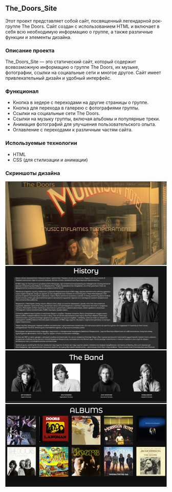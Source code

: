 ## The_Doors_Site

Этот проект представляет собой сайт, посвященный легендарной рок-группе The Doors. Сайт создан с использованием HTML и включает в себя всю необходимую информацию о группе, а также различные функции и элементы дизайна.
### Описание проекта

The_Doors_Site — это статический сайт, который содержит всевозможную информацию о группе The Doors, их музыке, фотографии, ссылки на социальные сети и многое другое. Сайт имеет привлекательный дизайн и удобный интерфейс.

### Функционал

- Кнопка в хедере с переходами на другие страницы о группе.
- Кнопка для перехода в галерею с фотографиями группы.
- Ссылки на социальные сети The Doors.
- Ссылки на музыку группы, включая альбомы и популярные треки.
- Анимация фотографий для улучшения пользовательского опыта.
- Оглавление с переходами к различным частям сайта.

### Используемые технологии

- HTML
- CSS (для стилизации и анимации)
### Скриншоты дизайна

  ![main](main.png)
  ![biography](biography.png)
  ![band](band.png)
  ![albums](albums.png)
